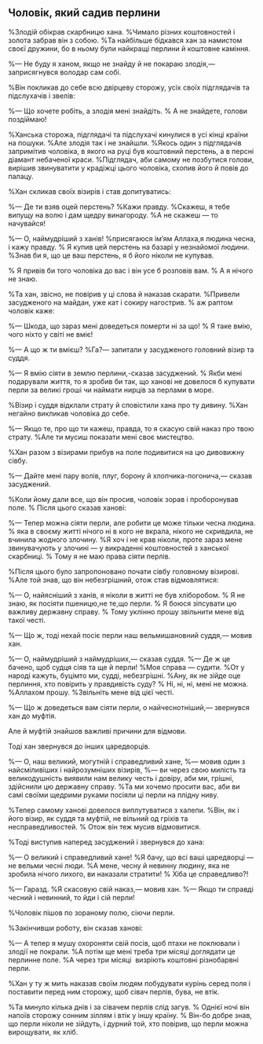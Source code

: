 ## Чоловік, який садив перлини

%Злодій обікрав скарбницю хана.
%Чимало різних коштовностей і золота забрав він з собою.
%Та найбільше бідкався хан за намистом своєї дружини, бо в ньому були найкращі перлини й коштовне каміння.

%— Не буду я ханом, якщо не знайду й не покараю злодія,— заприсягнувся володар сам собі.

%Він покликав до себе всю двірцеву сторожу, усіх своїх підглядачів та підслухачів і звелів:

%— Що хочете робіть, а злодія мені знайдіть.
% А не знайдете, голови поздіймаю!

%Ханська сторожа, підглядачі та підслухачі кинулися в усі кінці країни на пошуки.
%Але злодія так і не знайшли.
%Якось один з підглядачів запримітив чоловіка, в якого на руці був коштовний перстень, а в персні діамант небаченої краси.
%Підглядач, аби самому не позбутися голови, вирішив звинуватити у крадіжці цього чоловіка, схопив його й повів до палацу.

%Хан скликав своїх візирів і став допитуватись:

%— Де ти взяв оцей перстень?
%Кажи правду.
%Скажеш, я тебе випущу на волю і дам щедру винагороду.
%А не скажеш — то начувайся!

%— О, наймудріший з ханів!
%присягаюся ім’ям Аллаха,я людина чесна, і кажу правду.
% Я купив цей перстень на базарі у незнайомої людини.
%Знав би я, що це ваш перстень, я б його ніколи не купував.

% Я привів би того чоловіка до вас і він усе б розповів вам.
% А я нічого не знаю.

%Та хан, звісно, не повірив у ці слова й наказав скарати.
%Привели засудженого на майдан, уже кат і сокиру нагострив.
% аж раптом чоловік каже:

%— Шкода, що зараз мені доведеться померти ні за що!
% Я таке вмію, чого ніхто у світі не вміє!

%— А що ж ти вмієш?
%Га?— запитали у засудженого головний візир та суддя.

%— Я вмію сіяти в землю перлини,-сказав засуджений.
% Якби мені подарували життя, то я зробив би так, що ханові не довелося б купувати перли за великі гроші чи наймати нирців за перлами в море.

%Візир і суддя відклали страту й сповістили хана про ту дивину.
%Хан негайно викликав чоловіка до себе.

%— Якщо те, про що ти кажеш, правда, то я скасую свій наказ про твою страту.
%Але ти мусиш показати мені своє мистецтво.

%Хан разом з візирами прибув на поле подивитися на цю дивовижну сівбу.

%— Дайте мені пару волів, плуг, борону й хлопчика-погонича,— сказав засуджений.

%Коли йому дали все, що він просив, чоловік зорав і проборонував поле.
% Після цього сказав ханові:

%— Тепер можна сіяти перли, але робити це може тільки чесна людина.
% яка в своєму житті нічого ні в кого не вкрала, нікого не скривдила, не вчинила жодного злочину.
%Я хоч і не крав ніколи, проте зараз мене звинувачують у злочині — у викраденні коштовностей з ханської скарбниці.
% Тому я не маю права сіяти перлів.

%Після цього було запропоновано почати сівбу головному візирові.
%Але той знав, що він небезгрішний, отож став відмовлятися:

%— О, найясніший з ханів, я ніколи в житті не був хліборобом.
% Я не знаю, як посіяти пшеницю,не те,що перли.
% Я боюся зіпсувати цю важливу державну справу.
% Тому уклінно прошу звільнити мене від такої честі.

%— Що ж, тоді нехай посіє перли наш вельмишановний суддя,— мовив хан.

%— О, наймудріший з наймудріших,— сказав суддя.
%— Де ж це бачено, щоб судця сіяв та ще й перли!
%Моя справа — судити.
%От у народі кажуть, буцімто ми, судді, небезгрішні.
%Ану, як не зійде оце перлиння, хто повірить у правдивість суду?
% Ні, ні, ні, мені не можна.
%Аллахом прошу.
%Звільніть мене від цієї честі.

%— Що ж доведеться вам сіяти перли, о найчеснотніший,— звернувся хан до муфтія.

Але й муфтій знайшов важливі причини для відмови.

Тоді хан звернувся до інших царедворців.

%— О, наш великий, могутній і справедливий хане,
%— мовив один з найсміливіших і найрозумніших візирів,
%— ви через свою милість та великодушність виявили нам велику честь і довіру, аби ми, грішні, здійснили цю державну справу.
%Та ми хочемо просити вас, аби ви самі своїми щедрими руками посіяли ці перли на плідну ниву.

%Тепер самому ханові довелося виплутуватися з халепи.
%Він, як і його візир, як суддя та муфтій, не вільний од гріхів та несправедливостей.
% Отож він теж мусив відмовитися.

%Тоді виступив наперед засуджений і звернувся до хана:

%— О великий і справедливий хане!
%Я бачу, що всі ваші царедворці — не вельми чесні люди.
%А мене, чесну й невинну людину, яка не зробила нічого лихого, ви наказали стратити!
% Хіба це справедливо?!

%— Гаразд.
%Я скасовую свій наказ,— мовив хан.
%— Якщо ти справді чесний і невинний, то йди і сій перли!

%Чоловік пішов по зораному полю, сіючи перли.

%Закінчивши роботу, він сказав ханові:

%— А тепер я мушу охороняти свій посів, щоб птахи не поклювали і злодії не покрали.
%А потім ще мені треба три місяці доглядати це перлинне поле.
%А через три місяці  визріють коштовні різнобарвні перли.

%Хан у ту ж мить наказав своїм людям побудувати курінь серед поля і поставити перед ним сторожу, щоб сівач перлів, бува, не втік.

%Та минуло кілька днів і за сівачем перлів слід загув.
% Однієї ночі він напоїв сторожу сонним зіллям і втік у іншу країну.
% Він-бо добре знав, що перли ніколи не зійдуть, і дурний той, хто повірив, що перли можна вирощувати, як хліб.
